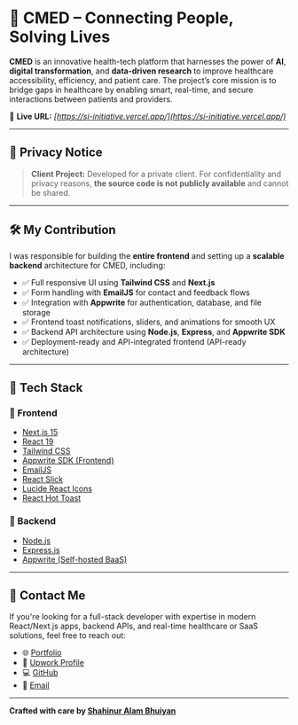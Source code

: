 # 🏥 CMED – Connecting People, Solving Lives

**CMED** is an innovative health-tech platform that harnesses the power of **AI**, **digital transformation**, and **data-driven research** to improve healthcare accessibility, efficiency, and patient care. The project’s core mission is to bridge gaps in healthcare by enabling smart, real-time, and secure interactions between patients and providers.

🔗 **Live URL:** *[https://si-initiative.vercel.app/](https://si-initiative.vercel.app/)*  


---



## 🔐 Privacy Notice
> **Client Project:** Developed for a private client.
> For confidentiality and privacy reasons, **the source code is not publicly available** and cannot be shared.
---

## 🛠️ My Contribution

I was responsible for building the **entire frontend** and setting up a **scalable backend** architecture for CMED, including:

- ✅ Full responsive UI using **Tailwind CSS** and **Next.js**
- ✅ Form handling with **EmailJS** for contact and feedback flows
- ✅ Integration with **Appwrite** for authentication, database, and file storage
- ✅ Frontend toast notifications, sliders, and animations for smooth UX
- ✅ Backend API architecture using **Node.js**, **Express**, and **Appwrite SDK**
- ✅ Deployment-ready and API-integrated frontend (API-ready architecture)

---

## 🧩 Tech Stack

### 🔹 Frontend

- [Next.js 15](https://nextjs.org/)
- [React 19](https://reactjs.org/)
- [Tailwind CSS](https://tailwindcss.com/)
- [Appwrite SDK (Frontend)](https://appwrite.io/)
- [EmailJS](https://www.emailjs.com/)
- [React Slick](https://react-slick.neostack.com/)
- [Lucide React Icons](https://lucide.dev/)
- [React Hot Toast](https://react-hot-toast.com/)

### 🔸 Backend

- [Node.js](https://nodejs.org/)
- [Express.js](https://expressjs.com/)
- [Appwrite (Self-hosted BaaS)](https://appwrite.io/)

---

## 📩 Contact Me

If you're looking for a full-stack developer with expertise in modern React/Next.js apps, backend APIs, and real-time healthcare or SaaS solutions, feel free to reach out:

- 🌐 [Portfolio](https://shahinuralambhuiyan.vercel.app/)
- 💼 [Upwork Profile](https://www.upwork.com/freelancers/~01bf24b7725d70b752)
- 💻 [GitHub](https://github.com/ShahinurAlamBhuiyan/)
- 📧 [Email](mailto:shahinur.alam.bhuiyan01@gmail.com)

---

**Crafted with care by [Shahinur Alam Bhuiyan](https://github.com/ShahinurAlamBhuiyan/)**  
